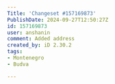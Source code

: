 ```yaml
---
Title: 'Changeset #157169873'
PublishDate: 2024-09-27T12:50:27Z
id: 157169873
user: anshanin
comment: Added address
created_by: iD 2.30.2
tags:
- Montenegro
- Budva

---
```

